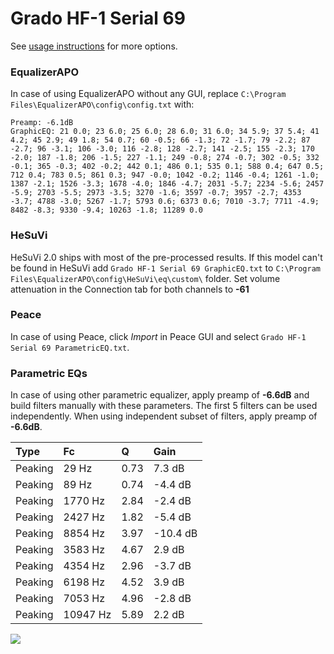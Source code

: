 # Grado HF-1 Serial 69
See [usage instructions](https://github.com/jaakkopasanen/AutoEq#usage) for more options.

### EqualizerAPO
In case of using EqualizerAPO without any GUI, replace `C:\Program Files\EqualizerAPO\config\config.txt`
with:
```
Preamp: -6.1dB
GraphicEQ: 21 0.0; 23 6.0; 25 6.0; 28 6.0; 31 6.0; 34 5.9; 37 5.4; 41 4.2; 45 2.9; 49 1.8; 54 0.7; 60 -0.5; 66 -1.3; 72 -1.7; 79 -2.2; 87 -2.7; 96 -3.1; 106 -3.0; 116 -2.8; 128 -2.7; 141 -2.5; 155 -2.3; 170 -2.0; 187 -1.8; 206 -1.5; 227 -1.1; 249 -0.8; 274 -0.7; 302 -0.5; 332 -0.1; 365 -0.3; 402 -0.2; 442 0.1; 486 0.1; 535 0.1; 588 0.4; 647 0.5; 712 0.4; 783 0.5; 861 0.3; 947 -0.0; 1042 -0.2; 1146 -0.4; 1261 -1.0; 1387 -2.1; 1526 -3.3; 1678 -4.0; 1846 -4.7; 2031 -5.7; 2234 -5.6; 2457 -5.9; 2703 -5.5; 2973 -3.5; 3270 -1.6; 3597 -0.7; 3957 -2.7; 4353 -3.7; 4788 -3.0; 5267 -1.7; 5793 0.6; 6373 0.6; 7010 -3.7; 7711 -4.9; 8482 -8.3; 9330 -9.4; 10263 -1.8; 11289 0.0
```

### HeSuVi
HeSuVi 2.0 ships with most of the pre-processed results. If this model can't be found in HeSuVi add
`Grado HF-1 Serial 69 GraphicEQ.txt` to `C:\Program Files\EqualizerAPO\config\HeSuVi\eq\custom\` folder.
Set volume attenuation in the Connection tab for both channels to **-61**

### Peace
In case of using Peace, click *Import* in Peace GUI and select `Grado HF-1 Serial 69 ParametricEQ.txt`.

### Parametric EQs
In case of using other parametric equalizer, apply preamp of **-6.6dB** and build filters manually
with these parameters. The first 5 filters can be used independently.
When using independent subset of filters, apply preamp of **-6.6dB**.

| Type    | Fc       |    Q | Gain     |
|:--------|:---------|:-----|:---------|
| Peaking | 29 Hz    | 0.73 | 7.3 dB   |
| Peaking | 89 Hz    | 0.74 | -4.4 dB  |
| Peaking | 1770 Hz  | 2.84 | -2.4 dB  |
| Peaking | 2427 Hz  | 1.82 | -5.4 dB  |
| Peaking | 8854 Hz  | 3.97 | -10.4 dB |
| Peaking | 3583 Hz  | 4.67 | 2.9 dB   |
| Peaking | 4354 Hz  | 2.96 | -3.7 dB  |
| Peaking | 6198 Hz  | 4.52 | 3.9 dB   |
| Peaking | 7053 Hz  | 4.96 | -2.8 dB  |
| Peaking | 10947 Hz | 5.89 | 2.2 dB   |

![](https://raw.githubusercontent.com/jaakkopasanen/AutoEq/master/results/innerfidelity/sbaf-serious/Grado%20HF-1%20Serial%2069/Grado%20HF-1%20Serial%2069.png)